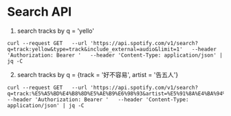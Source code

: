 # Search API

1. search tracks by q = 'yello'
```
curl --request GET   --url 'https://api.spotify.com/v1/search?q=track:yellow&type=track&include_external=audio&limit=1'   --header 'Authorization: Bearer '   --header 'Content-Type: application/json' | jq -C
```

2. search tracks by q = {track = '好不容易', artist = '告五人'}

```
curl --request GET   --url 'https://api.spotify.com/v1/search?q=track:%E5%A5%BD%E4%B8%8D%E5%AE%B9%E6%98%93&artist=%E5%91%8A%E4%BA%94%E4%BA%BA&type=track&include_external=audio&limit=1'   --header 'Authorization: Bearer '   --header 'Content-Type: application/json' | jq -C
```